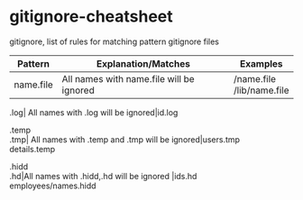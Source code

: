# gitignore-cheatsheet
gitignore, list of rules for matching pattern gitignore files

Pattern|Explanation/Matches |Examples
---------|-----------------|-------------    
name.file | All names with name.file will be ignored    | /name.file <br>  /lib/name.file 

.log| All names with .log will be ignored|id.log

.temp<br>.tmp| All names with .temp and .tmp will be ignored|users.tmp<br>details.temp

.hidd<br>.hd|All names with .hidd,.hd will be ignored |ids.hd<br> employees/names.hidd
